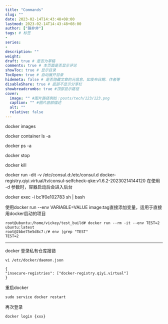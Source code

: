 ```yaml
---
title: "Commands"
slug: ""
date: 2023-02-14T14:43:48+08:00
lastmod: 2023-02-14T14:43:48+08:00
author: ["路非非"]
tags: # 标签
-
series:
-
description: ""
weight:
draft: true # 是否为草稿
comments: true # 本页面是否显示评论
showToc: true # 显示目录
TocOpen: true # 自动展开目录
hidemeta: false # 是否隐藏文章的元信息，如发布日期、作者等
disableShare: true # 底部不显示分享栏
showbreadcrumbs: true #顶部显示路径
cover:
  image: "" #图片路径例如：posts/tech/123/123.png
  caption: "" #图片底部描述
  alt: ""
  relative: false
---
```


docker images

docker container ls -a

docker ps -a

docker stop 

docker kill

docker run -dit -v /etc/consul.d:/etc/consul.d docker-registry.qiyi.virtual/tv/consul-selfcheck-qke:v1.6.2-20230214144120
在使用 -d 参数时，容器启动后会进入后台

docker exec -i bc1f0e102783 sh | bash

使用docker run --env VARIABLE=VALUE image:tag直接添加变量，适用于直接用docker启动的项目
```shell
root@ubuntu:/home/vickey/test_build# docker run --rm -it --env TEST=2 ubuntu:latest
root@2bbe75e5d8c7:/# env |grep "TEST"
TEST=2
```


----
docker 登录私有仓库报错
```shell
vi /etc/docker/daemon.json
```

```
{
"insecure-registries": ["docker-registry.qiyi.virtual"]
}
```

重启docker
```shell
sudo service docker restart
```

再次登录
```shell
docker login {xxx}
```